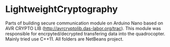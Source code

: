 LightweightCryptography
=======================

Parts of building secure communication module on Arduino Nano based on AVR CRYPTO LIB (http://avrcryptolib.das-labor.org/trac). This module was responsible for encrpyted/decrypted transfering data into the quadrocopter. Mainly tried use C++11. All folders are NetBeans project.
